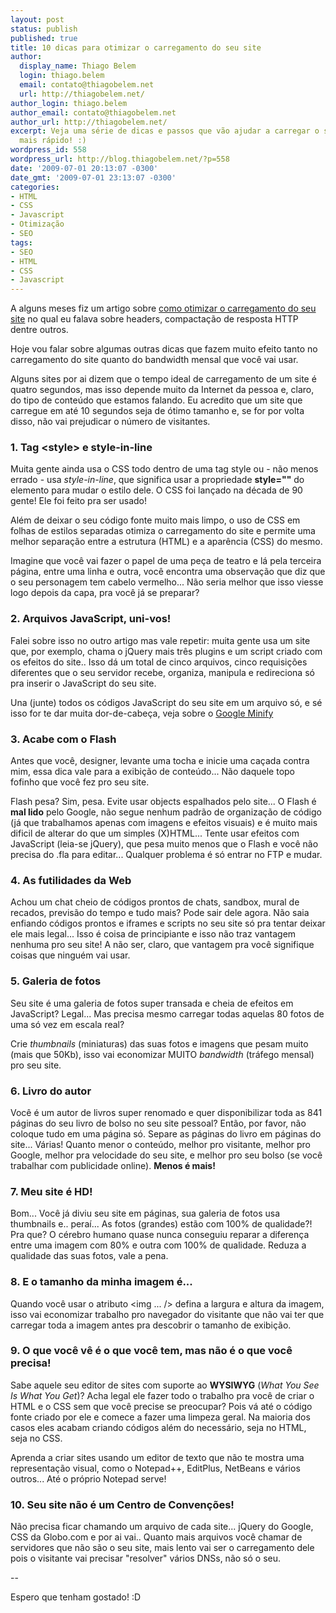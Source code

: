 ```yaml
---
layout: post
status: publish
published: true
title: 10 dicas para otimizar o carregamento do seu site
author:
  display_name: Thiago Belem
  login: thiago.belem
  email: contato@thiagobelem.net
  url: http://thiagobelem.net/
author_login: thiago.belem
author_email: contato@thiagobelem.net
author_url: http://thiagobelem.net/
excerpt: Veja uma série de dicas e passos que vão ajudar a carregar o seu site muito
  mais rápido! :)
wordpress_id: 558
wordpress_url: http://blog.thiagobelem.net/?p=558
date: '2009-07-01 20:13:07 -0300'
date_gmt: '2009-07-01 23:13:07 -0300'
categories:
- HTML
- CSS
- Javascript
- Otimização
- SEO
tags:
- SEO
- HTML
- CSS
- Javascript
---
```

<p>A alguns meses fiz um artigo sobre <a href="http://blog.thiagobelem.net/css/otimizando-o-seu-site-carregamento/" target="_blank">como otimizar o carregamento do seu site</a> no qual eu falava sobre headers, compactação de resposta HTTP dentre outros.</p>
<p>Hoje vou falar sobre algumas outras dicas que fazem muito efeito tanto no carregamento do site quanto do bandwidth mensal que você vai usar.</p>
<p>Alguns sites por ai dizem que o tempo ideal de carregamento de um site é quatro segundos, mas isso depende muito da Internet da pessoa e, claro, do tipo de conteúdo que estamos falando. Eu acredito que um site que carregue em até 10 segundos seja de ótimo tamanho e, se for por volta disso, não vai prejudicar o número de visitantes.</p>
<h3>1. Tag &lt;style&gt; e style-in-line</h3>
<p>Muita gente ainda usa o CSS todo dentro de uma tag style ou - não menos errado - usa <em>style-in-line</em>, que significa usar a propriedade <strong>style=""</strong> do elemento para mudar o estilo dele. O CSS foi lançado na década de 90 gente! Ele foi feito pra ser usado!</p>
<p>Além de deixar o seu código fonte muito mais limpo, o uso de CSS em folhas de estilos separadas otimiza o carregamento do site e permite uma melhor separação entre a estrutura (HTML) e a aparência (CSS) do mesmo.</p>
<p>Imagine que você vai fazer o papel de uma peça de teatro e lá pela terceira página, entre uma linha e outra, você encontra uma observação que diz que o seu personagem tem cabelo vermelho... Não seria melhor que isso viesse logo depois da capa, pra você já se preparar?</p>
<h3>2. Arquivos JavaScript, uni-vos!</h3>
<p>Falei sobre isso no outro artigo mas vale repetir: muita gente usa um site que, por exemplo, chama o jQuery mais três plugins e um script criado com os efeitos do site.. Isso dá um total de cinco arquivos, cinco requisições diferentes que o seu servidor recebe, organiza, manipula e redireciona só pra inserir o JavaScript do seu site.</p>
<p>Una (junte) todos os códigos JavaScript do seu site em um arquivo só, e sé isso for te dar muita dor-de-cabeça, veja sobre o <a href="http://code.google.com/p/minify/" title="Google Minify" target="_blank">Google Minify</a></p>
<h3>3. Acabe com o Flash</h3>
<p>Antes que você, designer, levante uma tocha e inicie uma caçada contra mim, essa dica vale para a exibição de conteúdo... Não daquele topo fofinho que você fez pro seu site.</p>
<p>Flash pesa? Sim, pesa. Evite usar objects espalhados pelo site... O Flash é <strong>mal lido</strong> pelo Google, não segue nenhum padrão de organização de código (já que trabalhamos apenas com imagens e efeitos visuais) e é muito mais dificil de alterar do que um simples (X)HTML... Tente usar efeitos com JavaScript (leia-se jQuery), que pesa muito menos que o Flash e você não precisa do .fla para editar... Qualquer problema é só entrar no FTP e mudar.</p>
<h3>4. As futilidades da Web</h3>
<p>Achou um chat cheio de códigos prontos de chats, sandbox, mural de recados, previsão do tempo e tudo mais? Pode sair dele agora. Não saia enfiando códigos prontos e iframes e scripts no seu site só pra tentar deixar ele mais legal... Isso é coisa de principiante e isso não traz vantagem nenhuma pro seu site! A não ser, claro, que vantagem pra você signifique coisas que ninguém vai usar.</p>
<h3>5. Galeria de fotos</h3>
<p>Seu site é uma galeria de fotos super transada e cheia de efeitos em JavaScript? Legal... Mas precisa mesmo carregar todas aquelas 80 fotos de uma só vez em escala real?</p>
<p>Crie <em>thumbnails</em> (miniaturas) das suas fotos e imagens que pesam muito (mais que 50Kb), isso vai economizar MUITO <em>bandwidth</em> (tráfego mensal) pro seu site.</p>
<h3>6. Livro do autor</h3>
<p>Você é um autor de livros super renomado e quer disponibilizar toda as 841 páginas do seu livro de bolso no seu site pessoal? Então, por favor, não coloque tudo em uma página só. Separe as páginas do livro em páginas do site... Várias! Quanto menor o conteúdo, melhor pro visitante, melhor pro Google, melhor pra velocidade do seu site, e melhor pro seu bolso (se você trabalhar com publicidade online). <strong>Menos é mais!</strong></p>
<h3>7. Meu site é HD!</h3>
<p>Bom... Você já diviu seu site em páginas, sua galeria de fotos usa thumbnails e.. peraí... As fotos (grandes) estão com 100% de qualidade?! Pra que? O cérebro humano quase nunca conseguiu reparar a diferença entre uma imagem com 80% e outra com 100% de qualidade. Reduza a qualidade das suas fotos, vale a pena.</p>
<h3>8. E o tamanho da minha imagem é...</h3>
<p>Quando você usar o atributo &lt;img ... /&gt; defina a largura e altura da imagem, isso vai economizar trabalho pro navegador do visitante que não vai ter que carregar toda a imagem antes pra descobrir o tamanho de exibição.</p>
<h3>9. O que você vê é o que você tem, mas não é o que você precisa!</h3>
<p>Sabe aquele seu editor de sites com suporte ao <strong>WYSIWYG</strong> (<em>What You See Is What You Get</em>)? Acha legal ele fazer todo o trabalho pra você de criar o HTML e o CSS sem que você precise se preocupar? Pois vá até o código fonte criado por ele e comece a fazer uma limpeza geral. Na maioria dos casos eles acabam criando códigos além do necessário, seja no HTML, seja no CSS.</p>
<p>Aprenda a criar sites usando um editor de texto que não te mostra uma representação visual, como o Notepad++, EditPlus, NetBeans e vários outros... Até o próprio Notepad serve!</p>
<h3>10. Seu site não é um Centro de Convenções!</h3>
<p>Não precisa ficar chamando um arquivo de cada site... jQuery do Google, CSS da Globo.com e por ai vai.. Quanto mais arquivos você chamar de servidores que não são o seu site, mais lento vai ser o carregamento dele pois o visitante vai precisar "resolver" vários DNSs, não só o seu.</p>
<p>--</p>
<p>Espero que tenham gostado! :D</p>
